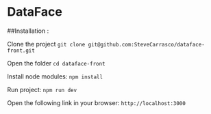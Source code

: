 # DataFace

##Installation :

  Clone the project
  `git clone git@github.com:SteveCarrasco/dataface-front.git`

  Open the folder
  `cd dataface-front`

  Install node modules:
  `npm install`

  Run project:
  `npm run dev`

  Open the following link in your browser:
  `http://localhost:3000`
